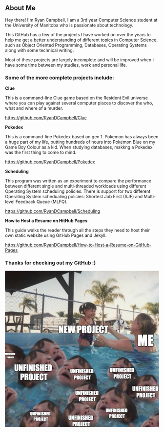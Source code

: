 
## About Me

Hey there! I'm Ryan Campbell, I am a 3rd year Computer Science student at the University of Manitoba who is passionate about technology. 

This GitHub has a few of the projects I have worked on over the years to help me get a better understanding of different topics in Computer Science, such as Object Oriented Programming, Databases, Operating Systems along with some technical writing.

Most of these projects are largely incomplete and will be improved when I have some time between my studies, work and personal life.


### Some of the more complete projects include:

<b> Clue </b> 

This is a command-line Clue game based on the Resident Evil universe where you can play against several computer places to discover the who, what and where of a murder.

https://github.com/RyanDCampbell/Clue

<b> Pokedex </b>

This is a command-line Pokedex based on gen 1. Pokemon has always been a huge part of my life, putting hundreds of hours into Pokemon Blue on my Game Boy Colour as a kid. When studying databases, makkng a Pokedex was the first thing to come to mind.

https://github.com/RyanDCampbell/Pokedex

<b> Scheduling </b>

This program was written as an experiment to compare the performance between different single and multi-threaded workloads using different Operating System scheduling policies. There is support for two different Operating System schedualing policies: Shortest Job First (SJF) and Multi-level Feedback Queue (MLFQ).

https://github.com/RyanDCampbell/Scheduling

<b> How to Host a Resume on HitHub Pages </b>

This guide walks the reader through all the steps they need to host their own static website using GitHub Pages and Jekyll.

https://github.com/RyanDCampbell/How-to-Host-a-Resume-on-GitHub-Pages


### Thanks for checking out my GitHub :)
![GitHub Meme](https://github.com/RyanDCampbell/RyanDCampbell/blob/cecfd1fd7527e5cbf8ad099963f77407d74c5a77/GitHub%20Meme.jpg)
